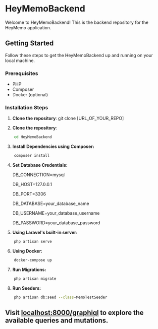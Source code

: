 # HeyMemoBackend

Welcome to HeyMemoBackend! This is the backend repository for the HeyMemo application.

## Getting Started

Follow these steps to get the HeyMemoBackend up and running on your local machine.

### Prerequisites

-   PHP
-   Composer
-   Docker (optional)

### Installation Steps

1. **Clone the repository**:
   git clone [URL_OF_YOUR_REPO]

2. **Clone the repository**:

```bash
    cd HeyMemoBackend
```

3. **Install Dependencies using Composer:**

```bash
    composer install
```

4. **Set Database Credentials**:

    DB_CONNECTION=mysql

    DB_HOST=127.0.0.1

    DB_PORT=3306

    DB_DATABASE=your_database_name

    DB_USERNAME=your_database_username

    DB_PASSWORD=your_database_password

5. **Using Laravel's built-in server:**

```bash
    php artisan serve
```

6. **Using Docker:**

```bash
    docker-compose up
```

7. **Run Migrations:**

```bash
    php artisan migrate
```
8. **Run Seeders:**

```bash
    php artisan db:seed --class=MemoTestSeeder
```

## Visit [localhost:8000/graphiql](http://localhost:8000/graphiql) to explore the available queries and mutations.

